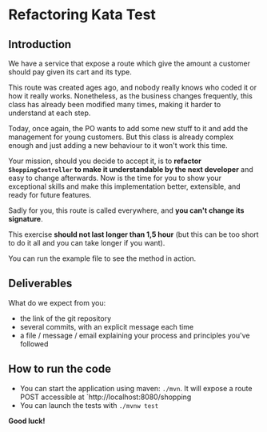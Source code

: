 # Refactoring Kata Test

## Introduction

We have a service that expose a route which give the amount a customer should pay given its cart
and its type.

This route was created ages ago, and nobody really knows who coded it or how it really works.
Nonetheless, as the business changes frequently, this class has already been modified many times,
making it harder to understand at each step.

Today, once again, the PO wants to add some new stuff to it and add the management for young customers.
But this class is already complex enough and just adding a new behaviour to it won't work this time.

Your mission, should you decide to accept it, is to **refactor `ShoppingController` to make it
understandable by the next developer** and easy to change afterwards. Now is the time for you to
show your exceptional skills and make this implementation better, extensible, and ready for future
features.

Sadly for you, this route is called everywhere, and **you can't change its signature**.

This exercise **should not last longer than 1,5 hour** (but this can be too short to do it all and
you can take longer if you want).

You can run the example file to see the method in action.

## Deliverables
What do we expect from you:
- the link of the git repository
- several commits, with an explicit message each time
- a file / message / email explaining your process and principles you've followed

## How to run the code

- You can start the application using maven: `./mvn`. It will expose a route POST accessible at `http://localhost:8080/shopping
- You can launch the tests with `./mvnw test`

**Good luck!**
